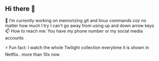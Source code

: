 ## Hi there 👋

<!--
**rsauri/rsauri** is a ✨ _special_ ✨ repository because its `README.md` (this file) appears on your GitHub profile.

Here are some ideas to get you started:

- 🔭 I’m currently working on ...
- 🌱 I’m currently learning ...
- 👯 I’m looking to collaborate on ...
- 🤔 I’m looking for help with ...
- 💬 Ask me about ...
- 📫 How to reach me: ...
- 😄 Pronouns: ...
- ⚡ Fun fact: ...
-->

🔭 I’m currently working on memorizing git and linux commands coz no matter how much I try I can't go away from using up and down arrow keys
📫 How to reach me: You have my phone number or my social media accounts

⚡ Fun fact: I watch the whole Twilight collection everytime it is shown in Netflix.. more than 10x now
